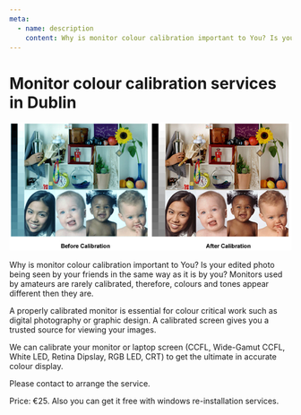 ```yaml
---
meta:
  - name: description
    content: Why is monitor colour calibration important to You? Is your edited photo being seen by your friends in the same way as it is by you? ... Services in Dublin.
---
```


# Monitor colour calibration services in Dublin

![Monitor calibration](../img/color-management.jpg)

Why is monitor colour calibration important to You?
Is your edited photo being seen by your friends in the same way as it is by you? Monitors used by amateurs are rarely calibrated, therefore, colours and tones appear different then they are.

A properly calibrated monitor is essential for colour critical work such as digital photography or graphic design. A calibrated screen gives you a trusted source for viewing your images.

We can calibrate your monitor or laptop screen (CCFL, Wide-Gamut CCFL, White LED, Retina Dipslay, RGB LED, CRT) to get the ultimate in accurate colour display.

Please contact to arrange the service.

Price: €25. Also you can get it free with windows re-installation services.
